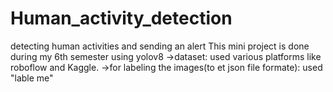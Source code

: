 # Human_activity_detection
detecting human activities and sending an alert
This mini project is done during my 6th semester using yolov8
->dataset:
used various platforms like roboflow and Kaggle.
->for labeling the images(to et json file formate):
used "lable me"
